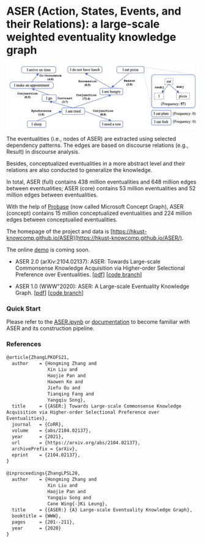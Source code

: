 # ASER (Action, States, Events, and their Relations): a large-scale weighted eventuality knowledge graph

![ASER](docs/source/_static/aser-demo.png)

The eventualities (i.e., nodes of ASER) are extracted using selected dependency patterns.
The edges are based on discourse relations (e.g., Result) in discourse analysis.

Besides, conceptualized eventualities in a more abstract level and their relations are also conducted to generalize the knowledge.

In total, ASER (full) contains 438 million eventualities and 648 million edges between eventualities;
ASER (core) contains 53 million eventualities and 52 million edges between eventualities.

With the help of [Probase](https://concept.research.microsoft.com/)  (now called Microsoft Concept Graph), ASER (concept) contains 15 million conceptualized eventualities and 224 million edges between conceptualied eventualities.

The homepage of the project and data is [https://hkust-knowcomp.github.io/ASER](https://hkust-knowcomp.github.io/ASER/).

The online [demo](http://songcpu1.cse.ust.hk/aser/demo) is coming soon.


* ASER 2.0 (arXiv:2104.02137): ASER: Towards Large-scale Commonsense Knowledge Acquisition via Higher-order Selectional Preference over Eventualities. [[pdf](https://arxiv.org/abs/2104.02137)] [[code branch](https://github.com/HKUST-KnowComp/ASER)]

* ASER 1.0 (WWW"2020): ASER: A Large-scale Eventuality Knowledge Graph. [[pdf](https://arxiv.org/abs/1905.00270)] [[code branch](https://github.com/HKUST-KnowComp/ASER/tree/release/1.0)]

### Quick Start

Please refer to the [ASER.ipynb](ASER.ipynb) or [documentation](http://songcpu1.cse.ust.hk/aser/document) to become familiar with ASER and its construction pipeline.

### References
```
@article{ZhangLPKOFS21,
  author    = {Hongming Zhang and
               Xin Liu and
               Haojie Pan and
               Haowen Ke and
               Jiefu Ou and
               Tianqing Fang and
               Yangqiu Song},
  title     = {{ASER:} Towards Large-scale Commonsense Knowledge Acquisition via Higher-order Selectional Preference over Eventualities},
  journal   = {CoRR},
  volume    = {abs/2104.02137},
  year      = {2021},
  url       = {https://arxiv.org/abs/2104.02137},
  archivePrefix = {arXiv},
  eprint    = {2104.02137},
}

@inproceedings{ZhangLPSL20,
  author    = {Hongming Zhang and
               Xin Liu and
               Haojie Pan and
               Yangqiu Song and
               Cane Wing{-}Ki Leung},
  title     = {{ASER:} {A} Large-scale Eventuality Knowledge Graph},
  booktitle = {WWW},
  pages     = {201--211},
  year      = {2020}
}
```
